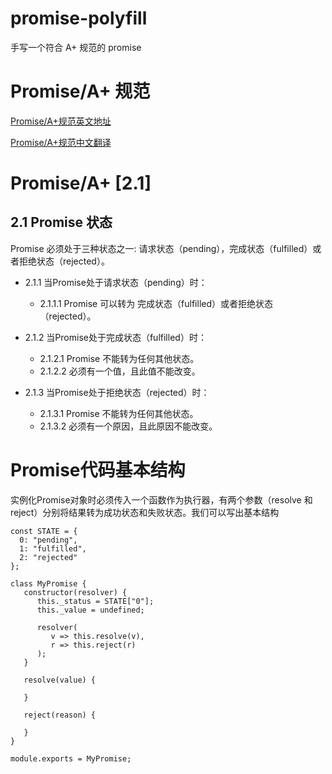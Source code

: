 # promise-polyfill

手写一个符合 A+ 规范的 promise


# Promise/A+ 规范

[Promise/A+规范英文地址](https://promisesaplus.com/)

[Promise/A+规范中文翻译](https://juejin.im/post/5b6161e6f265da0f8145fb72)

# Promise/A+ [2.1]

## 2.1 Promise 状态

Promise 必须处于三种状态之一: 请求状态（pending），完成状态（fulfilled）或者拒绝状态（rejected）。

- 2.1.1 当Promise处于请求状态（pending）时：
   - 2.1.1.1 Promise 可以转为 完成状态（fulfilled）或者拒绝状态（rejected）。

- 2.1.2 当Promise处于完成状态（fulfilled）时：
   - 2.1.2.1 Promise 不能转为任何其他状态。
   - 2.1.2.2 必须有一个值，且此值不能改变。

- 2.1.3 当Promise处于拒绝状态（rejected）时：
   - 2.1.3.1 Promise 不能转为任何其他状态。
   - 2.1.3.2 必须有一个原因，且此原因不能改变。
   
# Promise代码基本结构

实例化Promise对象时必须传入一个函数作为执行器，有两个参数（resolve 和 reject）分别将结果转为成功状态和失败状态。我们可以写出基本结构
```
const STATE = {
  0: "pending",
  1: "fulfilled",
  2: "rejected"
};

class MyPromise {
   constructor(resolver) {
      this._status = STATE["0"];
      this._value = undefined;
      
      resolver(
         v => this.resolve(v),
         r => this.reject(r)
      );
   }
   
   resolve(value) {
   
   }
   
   reject(reason) {
   
   }
}

module.exports = MyPromise;

```
